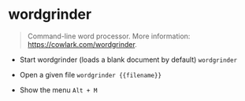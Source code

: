 # wordgrinder
> Command-line word processor.
> More information: <https://cowlark.com/wordgrinder>.

- Start wordgrinder (loads a blank document by default)
`wordgrinder`

- Open a given file
`wordgrinder {{filename}}`

- Show the menu
`Alt + M`
